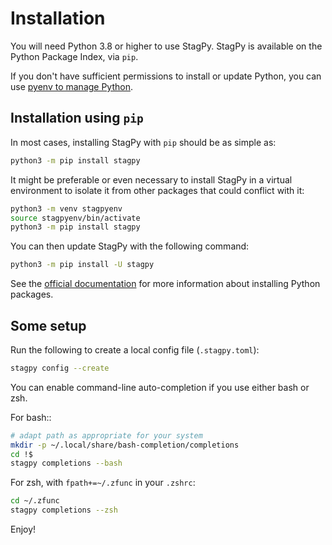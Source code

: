 Installation
============

You will need Python 3.8 or higher to use StagPy. StagPy is available on
the Python Package Index, via `pip`.

If you don't have sufficient permissions to install or update Python, you can
use [pyenv to manage Python](https://github.com/pyenv/pyenv).

Installation using `pip`
--------------------------

In most cases, installing StagPy with `pip` should be as simple as:

```sh title="shell"
python3 -m pip install stagpy
```

It might be preferable or even necessary to install StagPy in a virtual
environment to isolate it from other packages that could conflict with it:

```sh title="shell"
python3 -m venv stagpyenv
source stagpyenv/bin/activate
python3 -m pip install stagpy
```

You can then update StagPy with the following command:

```sh title="shell"
python3 -m pip install -U stagpy
```

See the [official
documentation](https://packaging.python.org/en/latest/tutorials/installing-packages/)
for more information about installing Python packages.

Some setup
----------

Run the following to create a local config file (`.stagpy.toml`):

```sh title="shell"
stagpy config --create
```

You can enable command-line auto-completion if you use either bash or zsh.

For bash::

```sh title="shell"
# adapt path as appropriate for your system
mkdir -p ~/.local/share/bash-completion/completions
cd !$
stagpy completions --bash
```

For zsh, with `fpath+=~/.zfunc` in your `.zshrc`:

```sh title="shell"
cd ~/.zfunc
stagpy completions --zsh
```

Enjoy!
